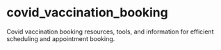 # covid_vaccination_booking
Covid vaccination booking resources, tools, and information for efficient scheduling and appointment booking.
